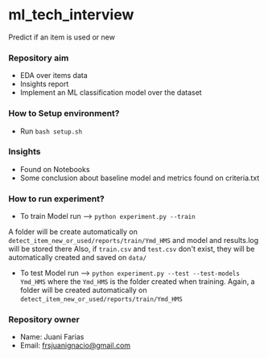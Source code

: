 # ml_tech_interview

Predict if an item is used or new

### Repository aim ###

* EDA over items data
* Insights report
* Implement an ML classification model over the dataset

### How to Setup environment? ###

* Run `bash setup.sh`

### Insights ###

* Found on Notebooks
* Some conclusion about baseline model and metrics found on criteria.txt

### How to run experiment? ###

* To train Model run --> `python experiment.py --train`

A folder will be create automatically on `detect_item_new_or_used/reports/train/Ymd_HMS` and model and results.log will be stored there
Also, if `train.csv` and `test.csv` don't exist, they will be automatically created and saved on `data/`

* To test Model run --> `python experiment.py --test --test-models Ymd_HMS` where the `Ymd_HMS` is the folder  created when training.
Again, a folder will be created automatically on `detect_item_new_or_used/reports/train/Ymd_HMS`

### Repository owner ###

* Name: Juani Farias
* Email: frsjuanignacio@gmail.com
